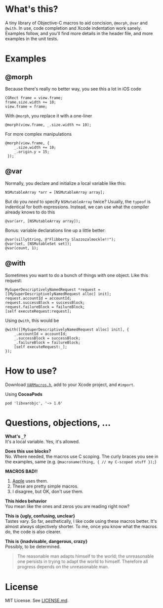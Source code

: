 # What's this?

A tiny library of Objective-C macros to aid concision, `@morph`, `@var` and
`@with`. In use, code completion and Xcode indentation work sanely.
Examples follow, and you'll find more details in the header file, and more examples in
the unit tests.

# Examples

## @morph

Because there's really no better way, you see this a lot in iOS code

```
CGRect frame = view.frame;
frame.size.width += 10;
view.frame = frame;
```

With `@morph`, you replace it with a one-liner

```
@morph(view.frame, _.size.width += 10);
```

For more complex manipulations

```
@morph(view.frame, {
    _.size.width += 10;
    _.origin.y = 15;
 });

```

## @var

Normally, you declare and initialize a local variable like this:

```
NSMutableArray *arr = [NSMutableArray array];
```

But do you _need_ to specify `NSMutableArray` twice? Usually, the `typeof` is
indentical for both expressions. Instead, we can use what the compiler already
knows to do this

```
@var(arr, [NSMutableArray array]);
```

Bonus: variable declarations line up a little better:

```
@var(sillyString, @"Flibberty Slazzozalmockle!!");
@var(set, [NSMutableSet set]);
@var(count, 1);
```

## @with

Sometimes you want to do a bunch of things _with_ one object. Like this request:

```
MySuperDescriptivelyNamedRequest *request = [[MySuperDescriptivelyNamedRequest alloc] init];
request.accountId = accountId;
request.successBlock = successBlock;
request.failureBlock = failureBlock;
[self executeRequest:request];
```

Using `@with`, this would be

```
@with([[MySuperDescriptivelyNamedRequest alloc] init], {
    _.accountId = accountId;
    _.successBlock = successBlock;
    _.failureBlock = failureBlock;
    [self executeRequest:_];
});
```

# How to use?

Download [`VARMacros.h`][file], add to your Xcode project, and `#import`. 

Using **CocoaPods**

```
pod 'libvarobjc', '~> 1.0'
```

# Questions, objections, ...

**What's `_`?**  
It's a local variable. Yes, it's allowed.

**Does this use blocks?**   
No. Where needed, the macros use C scoping. The curly braces you see in the examples, same (e.g. `@macroname(thing, { // my C-scoped stuff });`)

**MACROS BAD!!**  
1. [Apple][block.h] uses them.  
2. These are pretty simple macros.  
3. I disagree, but OK, don't use them.

**This hides behavior**  
You mean like the ones and zeros you are reading right now?

**This is {ugly, confusing, unclear}**  
Tastes vary. So far, aesthetically, I like code using these macros better.
It's almost always objectively shorter. To me, once you know what the macros
do, the code is also clearer.

**This is {inadvisable, dangerous, crazy}**  
Possibly, to be determined.

> The reasonable man adapts himself to the world; 
> the unreasonable one persists in trying to adapt the world to himself. 
> Therefore all progress depends on the unreasonable man.

# License

MIT License. See [LICENSE.md][lic].

[block.h]: http://www.opensource.apple.com/source/libclosure/libclosure-59/Block.h
[file]: https://raw.githubusercontent.com/claybridges/libvarobjc/master/varobjc/VARMacros.h
[lic]: https://github.com/claybridges/libvarobjc/blob/master/LICENSE.md

